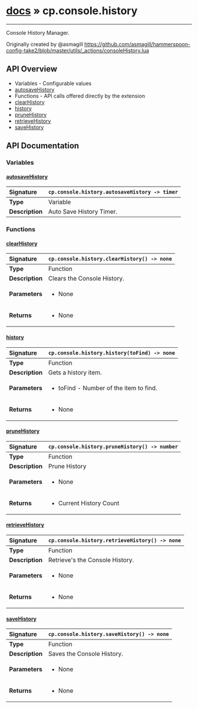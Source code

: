 # [docs](index.md) » cp.console.history
---

Console History Manager.

Originally created by @asmagill
https://github.com/asmagill/hammerspoon-config-take2/blob/master/utils/_actions/consoleHistory.lua

## API Overview
* Variables - Configurable values
 * [autosaveHistory](#autosavehistory)
* Functions - API calls offered directly by the extension
 * [clearHistory](#clearhistory)
 * [history](#history)
 * [pruneHistory](#prunehistory)
 * [retrieveHistory](#retrievehistory)
 * [saveHistory](#savehistory)

## API Documentation

### Variables

#### [autosaveHistory](#autosavehistory)
| <span style="float: left;">**Signature**</span> | <span style="float: left;">`cp.console.history.autosaveHistory -> timer` </span>                                                          |
| -----------------------------------------------------|---------------------------------------------------------------------------------------------------------|
| **Type**                                             | Variable                                                                                         |
| **Description**                                      | Auto Save History Timer.                                                                                         |

### Functions

#### [clearHistory](#clearhistory)
| <span style="float: left;">**Signature**</span> | <span style="float: left;">`cp.console.history.clearHistory() -> none` </span>                                                          |
| -----------------------------------------------------|---------------------------------------------------------------------------------------------------------|
| **Type**                                             | Function                                                                                         |
| **Description**                                      | Clears the Console History.                                                                                         |
| **Parameters**                                       | <ul markdown="1"><li markdown="1">None</li></ul> |
| **Returns**                                          | <ul markdown="1"><li markdown="1">None</li></ul>          |

#### [history](#history)
| <span style="float: left;">**Signature**</span> | <span style="float: left;">`cp.console.history.history(toFind) -> none` </span>                                                          |
| -----------------------------------------------------|---------------------------------------------------------------------------------------------------------|
| **Type**                                             | Function                                                                                         |
| **Description**                                      | Gets a history item.                                                                                         |
| **Parameters**                                       | <ul markdown="1"><li markdown="1">toFind - Number of the item to find.</li></ul> |
| **Returns**                                          | <ul markdown="1"><li markdown="1">None</li></ul>          |

#### [pruneHistory](#prunehistory)
| <span style="float: left;">**Signature**</span> | <span style="float: left;">`cp.console.history.pruneHistory() -> number` </span>                                                          |
| -----------------------------------------------------|---------------------------------------------------------------------------------------------------------|
| **Type**                                             | Function                                                                                         |
| **Description**                                      | Prune History                                                                                         |
| **Parameters**                                       | <ul markdown="1"><li markdown="1">None</li></ul> |
| **Returns**                                          | <ul markdown="1"><li markdown="1">Current History Count</li></ul>          |

#### [retrieveHistory](#retrievehistory)
| <span style="float: left;">**Signature**</span> | <span style="float: left;">`cp.console.history.retrieveHistory() -> none` </span>                                                          |
| -----------------------------------------------------|---------------------------------------------------------------------------------------------------------|
| **Type**                                             | Function                                                                                         |
| **Description**                                      | Retrieve's the Console History.                                                                                         |
| **Parameters**                                       | <ul markdown="1"><li markdown="1">None</li></ul> |
| **Returns**                                          | <ul markdown="1"><li markdown="1">None</li></ul>          |

#### [saveHistory](#savehistory)
| <span style="float: left;">**Signature**</span> | <span style="float: left;">`cp.console.history.saveHistory() -> none` </span>                                                          |
| -----------------------------------------------------|---------------------------------------------------------------------------------------------------------|
| **Type**                                             | Function                                                                                         |
| **Description**                                      | Saves the Console History.                                                                                         |
| **Parameters**                                       | <ul markdown="1"><li markdown="1">None</li></ul> |
| **Returns**                                          | <ul markdown="1"><li markdown="1">None</li></ul>          |


